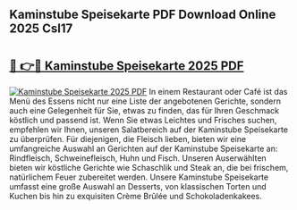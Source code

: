 ## Kaminstube Speisekarte PDF Download Online 2025 Csl17

# <h2><a href="http://gcbnq84.nevu.top/?p=Kaminstube+Speisekarte">🔗 👉🔴 Kaminstube Speisekarte 2025 PDF</a></h2>

[![Kaminstube Speisekarte 2025 PDF](https://i.imgur.com/dBaPXMq.png)](http://gcbnq84.nevu.top/?p=Kaminstube+Speisekarte)
In einem Restaurant oder Café ist das Menü des Essens nicht nur eine Liste der angebotenen Gerichte, sondern auch eine Gelegenheit für Sie, etwas zu finden, das für Ihren Geschmack köstlich und passend ist. Wenn Sie etwas Leichtes und Frisches suchen, empfehlen wir Ihnen, unseren Salatbereich auf der Kaminstube Speisekarte zu überprüfen. Für diejenigen, die Fleisch lieben, bieten wir eine umfangreiche Auswahl an Gerichten auf der Kaminstube Speisekarte an: Rindfleisch, Schweinefleisch, Huhn und Fisch. Unseren Auserwählten bieten wir köstliche Gerichte wie Schaschlik und Steak an, die bei frischem, natürlichem Feuer zubereitet werden. Unsere Kaminstube Speisekarte umfasst eine große Auswahl an Desserts, von klassischen Torten und Kuchen bis hin zu exquisiten Crème Brûlée und Schokoladenkakees.
